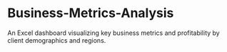 # Business-Metrics-Analysis
An Excel dashboard visualizing key business metrics and profitability by client demographics and regions.

